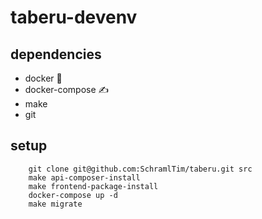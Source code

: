 # taberu-devenv

## dependencies
 - docker 🐳
 - docker-compose ✍️
 - make
 - git

## setup

```console
    git clone git@github.com:SchramlTim/taberu.git src
    make api-composer-install
    make frontend-package-install
    docker-compose up -d
    make migrate
```